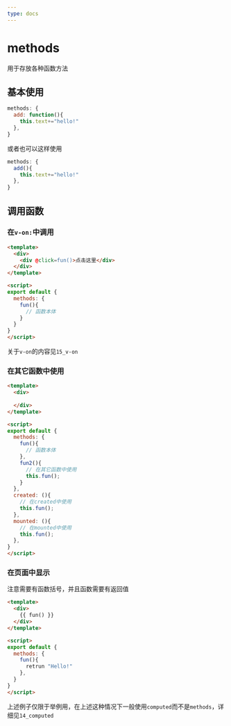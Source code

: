 ```yaml
---
type: docs
---
```


# methods

用于存放各种函数方法

## 基本使用

```js
methods: {
  add: function(){
    this.text+="hello!"
  },
}
```

或者也可以这样使用

```js
methods: {
  add(){
    this.text+="hello!"
  },
}
```

## 调用函数

### 在`v-on:`中调用

```html
<template>
  <div>
    <div @click=fun()>点击这里</div>
  </div>
</template>

<script>
export default {
  methods: {
    fun(){
      // 函数本体
    }
  }
}
</script>
```
关于`v-on`的内容见`15_v-on`

### 在其它函数中使用

```html
<template>
  <div>
    
  </div>
</template>

<script>
export default {
  methods: {
    fun(){
      // 函数本体
    },
    fun2(){
      // 在其它函数中使用
      this.fun();
    }
  },
  created: (){
    // 在created中使用
    this.fun();
  },
  mounted: (){
    // 在mounted中使用
    this.fun();
  },
}
</script>
```

### 在页面中显示

注意需要有函数括号，并且函数需要有返回值

```html
<template>
  <div>
    {{ fun() }}
  </div>
</template>

<script>
export default {
  methods: {
    fun(){
      retrun "Hello!"
    },
  }
}
</script>
```
上述例子仅限于举例用，在上述这种情况下一般使用`computed`而不是`methods`，详细见`14_computed`